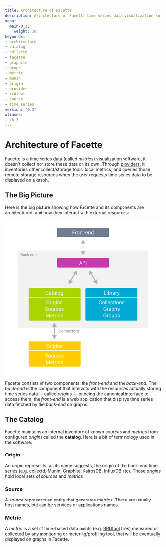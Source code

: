 ```yaml
---
title: Architecture of Facette
description: Architecture of Facette time series data visualization software (version 0.3)
menu:
  main-0_3:
    weight: 10
keywords:
- architecture
- catalog
- collectd
- facette
- graphite
- graph
- metric
- munin
- origin
- provider
- rrdtool
- source
- time series
version: "0.3"
aliases:
- /0.3
---
```


# Architecture of Facette

Facette is a time series data (called *metrics*) visualization software, it doesn't collect nor store these data on its
own. Through [providers](/configuration/), it inventories other collect/storage tools' local
metrics, and queries those remote storage resources when the user requests time series data to be displayed on a graph.

## The Big Picture

Here is the big picture showing how Facette and its components are architectured, and how they interact with external
resources:

![Architecture Schema](/assets/images/schema-architecture.png)

Facette consists of two components: the *front-end* and the *back-end*. The *back-end* is the component that interacts
with the resources actually storing time series data — called *origins* — or being the canonical interface to access
them; the *front-end* is a web application that displays time series data fetched by the *back-end* on graphs.

## The Catalog

Facette maintains an internal inventory of known *sources* and *metrics* from configured *origins* called the
**catalog**. Here is a bit of terminology used in the software:

### Origin

An *origin* represents, as its name suggests, the origin of the back-end time series (e.g. [collectd][0], [Munin][1],
[Graphite][2], [KairosDB][3], [InfluxDB][4] etc). Those *origins* hold local sets of *sources* and *metrics*.

### Source

A *source* represents an entity that generates *metrics*. These are usually host names, but can be services or
applications names.

### Metric

A *metric* is a set of time-based data points (e.g. [RRDtool][5] files) measured or collected by any monitoring or
metering/profiling tool, that will be eventually displayed on graphs in Facette.


[0]: https://collectd.org/
[1]: http://munin-monitoring.org/
[2]: http://graphite.readthedocs.org/
[3]: https://code.google.com/p/kairosdb/
[4]: http://influxdb.org/
[5]: http://oss.oetiker.ch/rrdtool/
